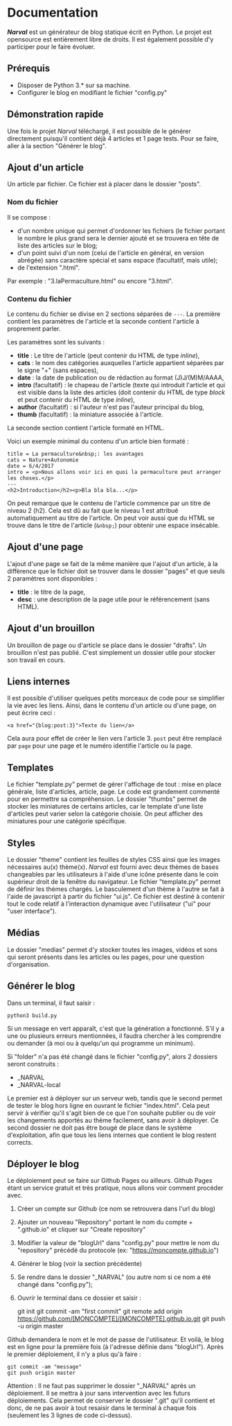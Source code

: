 # Documentation

**_Narval_** est un générateur de blog statique écrit en Python.
Le projet est opensource est entièrement libre de droits. Il est également possible d'y participer pour le faire évoluer.

## Prérequis

- Disposer de Python 3.* sur sa machine.
- Configurer le blog en modifiant le fichier "config.py"

## Démonstration rapide

Une fois le projet *Narval* téléchargé, il est possible de le générer directement puisqu'il contient déjà 4 articles et 1 page tests. Pour se faire, aller à la section "Générer le blog".

## Ajout d'un article

Un article par fichier. Ce fichier est à placer dans le dossier "posts".

### Nom du fichier

Il se compose :

- d'un nombre unique qui permet d'ordonner les fichiers (le fichier portant le nombre le plus grand sera le dernier ajouté et se trouvera en tête de liste des articles sur le blog;
- d'un point suivi d'un nom (celui de l'article en général, en version abrégée) sans caractère spécial et sans espace (facultatif, mais utile);
- de l'extension ".html".

Par exemple : "3.laPermaculture.html" ou encore "3.html".

### Contenu du fichier

Le contenu du fichier se divise en 2 sections séparées de `---`. La première contient les paramètres de l'article et la seconde contient l'article à proprement parler.

Les paramètres sont les suivants :

- **title** : Le titre de l'article (peut contenir du HTML de type *inline*),
- **cats** : le nom des catégories auxquelles l'article appartient séparées par le signe "+" (sans espaces),
- **date** : la date de publication ou de rédaction au format (J)J/(M)M/AAAA,
- **intro** (facultatif) : le chapeau de l'article (texte qui introduit l'article et qui est visible dans la liste des articles (doit contenir du HTML de type *block* et peut contenir du HTML de type *inline*),
- **author** (facultatif) : si l'auteur n'est pas l'auteur principal du blog,
- **thumb** (facultatif) : la miniature associée à l'article.

La seconde section contient l'article formaté en HTML.

Voici un exemple minimal du contenu d'un article bien formaté :

	title = La permaculture&nbsp;: les avantages
	cats = Nature+Autonomie
	date = 6/4/2017
	intro = <p>Nous allons voir ici en quoi la permaculture peut arranger les choses.</p>
	---
	<h2>Introduction</h2><p>Bla bla bla...</p>

On peut remarque que le contenu de l'article commence par un titre de niveau 2 (h2). Cela est dû au fait que le niveau 1 est attribué automatiquement au titre de l'article. On peut voir aussi que du HTML se trouve dans le titre de l'article (`&nbsp;`) pour obtenir une espace insécable.

## Ajout d'une page

L'ajout d'une page se fait de la même manière que l'ajout d'un article, à la diffèrence que le fichier doit se trouver dans le dossier "pages" et que seuls 2 paramètres sont disponibles :

- **title** : le titre de la page,
- **desc** : une description de la page utile pour le référencement (sans HTML).

## Ajout d'un brouillon

Un brouillon de page ou d'article se place dans le dossier "drafts". Un brouillon n'est pas publié. C'est simplement un dossier utile pour stocker son travail en cours.

## Liens internes

Il est possible d'utiliser quelques petits morceaux de code pour se simplifier la vie avec les liens. Ainsi, dans le contenu d'un article ou d'une page, on peut écrire ceci :

	<a href="{blog:post:3}">Texte du lien</a>

Cela aura pour effet de créer le lien vers l'article 3. `post` peut être remplacé par `page` pour une page et le numéro identifie l'article ou la page.

## Templates

Le fichier "template.py" permet de gérer l'affichage de tout : mise en place générale, liste d'articles, article, page. Le code est grandement commenté pour en permettre sa compréhension. Le dossier "thumbs" permet de stocker les miniatures de certains articles, car le template d'une liste d'articles peut varier selon la catégorie choisie. On peut afficher des miniatures pour une catégorie spécifique.

## Styles

Le dossier "theme" contient les feuilles de styles CSS ainsi que les images nécessaires au(x) thème(x). _Narval_ est fourni avec deux thèmes de bases changeables par les utilisateurs à l'aide d'une icône présente dans le coin supérieur droit de la fenêtre du navigateur. Le fichier "template.py" permet de définir les thèmes chargés. Le basculement d'un thème à l'autre se fait à l'aide de javascript à partir du fichier "ui.js". Ce fichier est destiné à contenir tout le code relatif à l'interaction dynamique avec l'utilisateur ("ui" pour "user interface").

## Médias

Le dossier "medias" permet d'y stocker toutes les images, vidéos et sons qui seront présents dans les articles ou les pages, pour une question d'organisation.

## Générer le blog

Dans un terminal, il faut saisir :

	python3 build.py

Si un message en vert apparaît, c'est que la génération a fonctionné. S'il y a une ou plusieurs erreurs mentionnées, il faudra chercher à les comprendre ou demander (à moi ou à quelqu'un qui programme un minimum).

Si "folder" n'a pas été changé dans le fichier "config.py", alors 2 dossiers seront construits :

- _NARVAL
- _NARVAL-local

Le premier est à déployer sur un serveur web, tandis que le second permet de tester le blog hors ligne en ouvrant le fichier "index.html". Cela peut servir à vérifier qu'il s'agit bien de ce que l'on souhaite publier ou de voir les changements apportés au thème facilement, sans avoir à déployer.
Ce second dossier ne doit pas être bougé de place dans le système d'exploitation, afin que tous les liens internes que contient le blog restent corrects.

## Déployer le blog

Le déploiement peut se faire sur Github Pages ou ailleurs. Github Pages étant un service gratuit et très pratique, nous allons voir comment procéder avec.

1. Créer un compte sur Github (ce nom se retrouvera dans l'url du blog)
2. Ajouter un nouveau "Repository" portant le nom du compte + ".github.io" et cliquer sur "Create repository"
3. Modifier la valeur de "blogUrl" dans "config.py" pour mettre le nom du "repository" précédé du protocole (ex: "https://moncompte.github.io")
4. Générer le blog (voir la section précédente)
5. Se rendre dans le dossier "_NARVAL" (ou autre nom si ce nom a été changé dans "config.py");
6. Ouvrir le terminal dans ce dossier et saisir :

	git init
	git commit -am "first commit"
	git remote add origin https://github.com/[MONCOMPTE]/[MONCOMPTE].github.io.git
	git push -u origin master

Github demandera le nom et le mot de passe de l'utilisateur.
Et voilà, le blog est en ligne pour la première fois (à l'adresse définie dans "blogUrl"). Après le premier déploiement, il n'y a plus qu'à faire :

	git commit -am "message"
	git push origin master

Attention : Il ne faut pas supprimer le dossier "_NARVAL" après un déploiement. Il se mettra à jour sans intervention avec les futurs déploiements. Cela permet de conserver le dossier ".git" qu'il contient et donc, de ne pas avoir à tout resaisir dans le terminal à chaque fois (seulement les 3 lignes de code ci-dessus).
